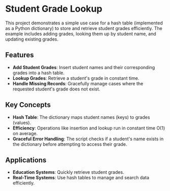 # Student Grade Lookup

This project demonstrates a simple use case for a hash table (implemented as a Python dictionary) to store and retrieve student grades efficiently. The example includes adding grades, looking them up by student name, and updating existing grades.

## Features
- **Add Student Grades**: Insert student names and their corresponding grades into a hash table.
- **Lookup Grades**: Retrieve a student's grade in constant time.
- **Handle Missing Records**: Gracefully manage cases where the requested student's grade does not exist.

## Key Concepts
- **Hash Table**: The dictionary maps student names (keys) to grades (values).
- **Efficiency**: Operations like insertion and lookup run in constant time O(1) on average.
- **Graceful Error Handling**: The script checks if a student's name exists in the dictionary before attempting to access their grade.

## Applications
- **Education Systems**: Quickly retrieve student grades.
- **Real-Time Systems**: Use hash tables to manage and search data efficiently.
